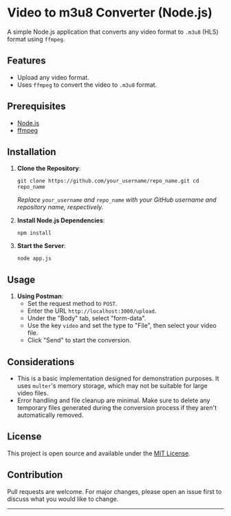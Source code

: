 # Video to m3u8 Converter (Node.js)

A simple Node.js application that converts any video format to `.m3u8` (HLS) format using `ffmpeg`.

## Features

-   Upload any video format.
-   Uses `ffmpeg` to convert the video to `.m3u8` format.

## Prerequisites

-   [Node.js](https://nodejs.org/)
-   [ffmpeg](https://ffmpeg.org/download.html)

## Installation

1.  **Clone the Repository**:
    
    `git clone https://github.com/your_username/repo_name.git
    cd repo_name` 
    
    _Replace `your_username` and `repo_name` with your GitHub username and repository name, respectively._
    
2.  **Install Node.js Dependencies**:
    
    `npm install` 
    
3.  **Start the Server**:
    
    `node app.js` 
    

## Usage

1.  **Using Postman**:
    -   Set the request method to `POST`.
    -   Enter the URL `http://localhost:3000/upload`.
    -   Under the "Body" tab, select "form-data".
    -   Use the key `video` and set the type to "File", then select your video file.
    -   Click "Send" to start the conversion.

## Considerations

-   This is a basic implementation designed for demonstration purposes. It uses `multer`'s memory storage, which may not be suitable for large video files.
-   Error handling and file cleanup are minimal. Make sure to delete any temporary files generated during the conversion process if they aren't automatically removed.

## License

This project is open source and available under the [MIT License](https://chat.openai.com/LICENSE).

## Contribution

Pull requests are welcome. For major changes, please open an issue first to discuss what you would like to change.

----------
